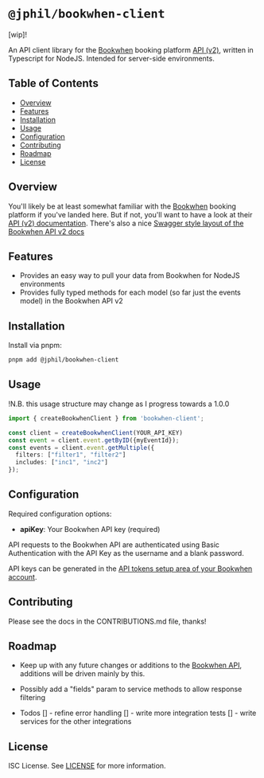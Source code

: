 # `@jphil/bookwhen-client`

\[wip\]!

An API client library for the [Bookwhen](www.bookwhen.com) booking platform [API (v2)](https://api.bookwhen.com/v2), written in Typescript for NodeJS. Intended for server-side environments.

## Table of Contents

- [Overview](#overview)
- [Features](#features)
- [Installation](#installation)
- [Usage](#usage)
- [Configuration](#configuration)
- [Contributing](#contributing)
- [Roadmap](#roadmap)
- [License](#license)

## Overview

You'll likely be at least somewhat familiar with the [Bookwhen](www.bookwhen.com) booking platform if you've landed here. But if not, you'll want to have a look at their [API (v2) documentation](https://api.bookwhen.com/v2). There's also a nice [Swagger style layout of the Bookwhen API v2 docs](https://petstore.swagger.io/?url=https://api.bookwhen.com/v2/openapi.yaml)

## Features

- Provides an easy way to pull your data from Bookwhen for NodeJS environments
- Provides fully typed methods for each model (so far just the events model) in the Bookwhen API v2

## Installation

Install via pnpm:

```bash
pnpm add @jphil/bookwhen-client
```

## Usage

!N.B. this usage structure may change as I progress towards a 1.0.0

```typescript
import { createBookwhenClient } from 'bookwhen-client';

const client = createBookwhenClient(YOUR_API_KEY)
const event = client.event.getByID({myEventId});
const events = client.event.getMultiple({
  filters: ["filter1", "filter2"]
  includes: ["inc1", "inc2"]
});

```

## Configuration

Required configuration options:

- **apiKey**: Your Bookwhen API key (required)

API requests to the Bookwhen API are authenticated using Basic Authentication with the API Key as the username and a blank password.

API keys can be generated in the [API tokens setup area of your Bookwhen account](https://YOUR-ACCOUNT-NAME.bookwhen.com/settings/api_access_permission_sets).

## Contributing

Please see the docs in the CONTRIBUTIONS.md file, thanks!

## Roadmap

- Keep up with any future changes or additions to the [Bookwhen API](https://api.bookwhen.com/v2), additions will be driven mainly by this.
- Possibly add a "fields" param to service methods to allow response filtering

- Todos
[] - refine error handling
[] - write more integration tests
[] - write services for the other integrations

## License

ISC License. See [LICENSE](LICENSE) for more information.
